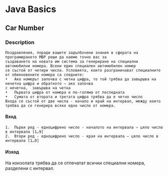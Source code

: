 # Java Basics

## Car Number

### Description
    Поздравления, поради вашите задълбочени знания в сферата на програмирането МВР реши да наеме точно вас за 
    създаването на новата им система за генериране на специални автомобилни номера. Всеки един специален автомобилен номер
    се състой от четири числа. Условията, които разграничават специалните от обикновените номера са следните:
    •	Ако номерът започва с четна цифра, то той трябва да завършва на нечетна цифра и обратното – ако започва 
    с нечетна,  завършва на четна 
    •	Първата цифра от номера е по-голяма от последната
    •	Сумата от втората и третата цифра трябва да е четно число 
    Входа се състой от две числа - начало и край на интервал, между които трябва да се генерира всяко едно число от номера.

#### Вход 
    1.	Първи ред - едноцифрено число - началото на интервала – цяло число в интервала [1…9] 
    2.	Втори ред - едноцифрено число - края на интервала – цяло число в интервала [1…9] 

#### Изход
На конзолата трябва да се отпечатат всички специални номера, разделени с интервал.
